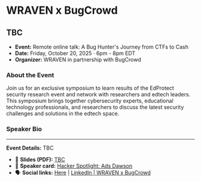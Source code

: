 # WRAVEN x BugCrowd
## TBC

- **Event:** Remote online talk: A Bug Hunter's Journey from CTFs to Cash
- **Date:** Friday, October 20, 2025 · 6pm - 8pm EDT
- **Organizer:** WRAVEN in partnership with BugCrowd

### About the Event

Join us for an exclusive symposium to learn results of the EdProtect security research event and network with researchers and edtech leaders. This symposium brings together cybersecurity experts, educational technology professionals, and researchers to discuss the latest security challenges and solutions in the edtech space.

### Speaker Bio

>
>
---

**Event Details:**
TBC

- 📄 **Slides (PDF):** [TBC](TBC)
- 📣 **Speaker card:** [Hacker Spotlight: Ads Dawson](https://www.bugcrowd.com/blog/hacker-spotlight-ads-dawson/)
- 🗣️ **Social links:** [Here](tbc) | [LinkedIn | WRAVEN x BugCrowd](https://www.linkedin.com/posts/activity-7372342320895045632-QXcA/)